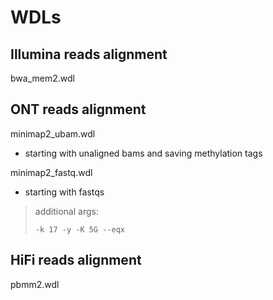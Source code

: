 # WDLs

## Illumina reads alignment
bwa_mem2.wdl

## ONT reads alignment
minimap2_ubam.wdl 
  - starting with unaligned bams and saving methylation tags

minimap2_fastq.wdl
  - starting with fastqs

> additional args:
> ```
> -k 17 -y -K 5G --eqx
> ```

## HiFi reads alignment
pbmm2.wdl
